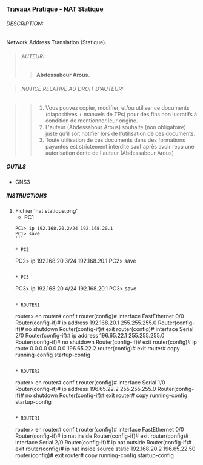 ### Travaux Pratique - NAT Statique

###### DESCRIPTION:
Network Address Translation (Statique).

> ###### AUTEUR:
> > **Abdessabour Arous**.


> ###### NOTICE RELATIVE AU DROIT D'AUTEUR:

> >  1. Vous pouvez copier, modifier, et/ou utiliser ce documents (diapositives + manuels de TPs) pour des fins non lucratifs à condition de mentionner leur origine.
> >  2. L'auteur (Abdessabour Arous) souhaite (non obligatoire) juste qu'il soit notifier lors de l'utilisation de ces documents.
> >  3. Toute utilisation de ces documents dans des formations payantes est strictement interdite sauf après avoir reçu une autorisation écrite de l'auteur (Abdessabour Arous)


##### OUTILS
- GNS3

##### INSTRUCTIONS
1. Fichier 'nat statique.png'
	* PC1
	````
	PC1> ip 192.168.20.2/24 192.168.20.1
	PC1> save
	```
	
	* PC2
	````
	PC2> ip 192.168.20.3/24 192.168.20.1
	PC2> save
	```
	
	* PC3
	````
	PC3> ip 192.168.20.4/24 192.168.20.1
	PC3> save
	```
	
	* ROUTER1
	````
	router> en
	router# conf t
	router(config)# interface FastEthernet 0/0
	Router(config-if)# ip address 192.168.20.1 255.255.255.0
	Router(config-if)# no shutdown
	Router(config-if)# exit
	router(config)# interface Serial 2/0
	Router(config-if)# ip address 196.65.22.1 255.255.255.0
	Router(config-if)# no shutdown
	Router(config-if)# exit
	router(config)# ip route 0.0.0.0 0.0.0.0 196.65.22.2
	router(config)# exit
	router# copy running-config startup-config
	```
	
	* ROUTER2
	````
	router> en
	router# conf t
	router(config)# interface Serial 1/0
	Router(config-if)# ip address 196.65.22.2 255.255.255.0
	Router(config-if)# no shutdown
	Router(config-if)# exit
	router# copy running-config startup-config
	```
	
	* ROUTER1
	````
	router> en
	router# conf t
	router(config)# interface FastEthernet 0/0
	Router(config-if)# ip nat inside
	Router(config-if)# exit
	router(config)# interface Serial 2/0
	Router(config-if)# ip nat outside
	Router(config-if)# exit
	router(config)# ip nat inside source static 192.168.20.2 196.65.22.50
	router(config)# exit
	router# copy running-config startup-config
	```